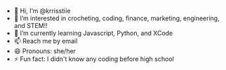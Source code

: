 - 👋 Hi, I’m @krrisstiie
- 👀 I’m interested in crocheting, coding, finance, marketing, engineering, and STEM!!
- 🌱 I’m currently learning Javascript, Python, and XCode
- 📫 Reach me by email
- 😄 Pronouns: she/her
- ⚡ Fun fact: I didn't know any coding before high school

<!---
krrisstiie/krrisstiie is a ✨ special ✨ repository because its `README.md` (this file) appears on your GitHub profile.
You can click the Preview link to take a look at your changes.
--->

